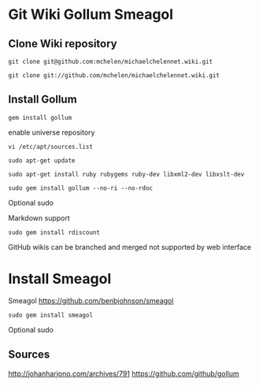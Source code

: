 # Git Wiki Gollum Smeagol


## Clone Wiki repository


```
git clone git@github.com:mchelen/michaelchelennet.wiki.git

```

```
git clone git://github.com/mchelen/michaelchelennet.wiki.git
```

## Install Gollum


```
gem install gollum
```

enable universe repository

```
vi /etc/apt/sources.list
```

```
sudo apt-get update
```

```
sudo apt-get install ruby rubygems ruby-dev libxml2-dev libxslt-dev
```

```
sudo gem install gollum --no-ri --no-rdoc
```
Optional sudo


Markdown support
```
sudo gem install rdiscount
```

GitHub wikis can be branched and merged
 not supported by web interface

# Install Smeagol
Smeagol
https://github.com/benbjohnson/smeagol
```
sudo gem install smeagol
```
Optional sudo


## Sources

http://johanharjono.com/archives/791
https://github.com/github/gollum
